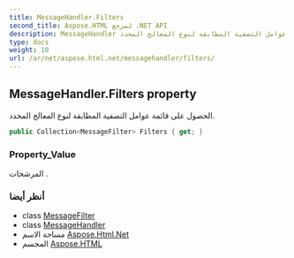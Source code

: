 ```yaml
---
title: MessageHandler.Filters
second_title: Aspose.HTML لمرجع .NET API
description: MessageHandler ملكية. الحصول على قائمة عوامل التصفية المطابقة لنوع المعالج المحدد.
type: docs
weight: 10
url: /ar/net/aspose.html.net/messagehandler/filters/
---
```

## MessageHandler.Filters property

الحصول على قائمة عوامل التصفية المطابقة لنوع المعالج المحدد.

```csharp
public Collection<MessageFilter> Filters { get; }
```

### Property_Value

المرشحات .

### أنظر أيضا

* class [MessageFilter](../../messagefilter/)
* class [MessageHandler](../)
* مساحة الاسم [Aspose.Html.Net](../../messagehandler/)
* المجسم [Aspose.HTML](../../../)



